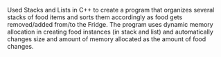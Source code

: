 Used Stacks and Lists in C++ to create a program that organizes several stacks of food items and sorts them accordingly as food gets removed/added from/to the Fridge. The program uses dynamic memory allocation in creating food instances (in stack and list) and automatically changes size and amount of memory allocated as the amount of food changes.
